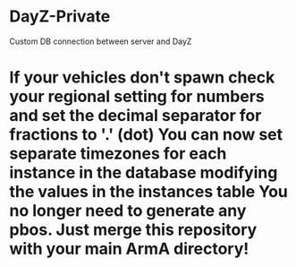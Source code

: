 DayZ-Private
============
Custom DB connection between server and DayZ

If your vehicles don't spawn check your regional setting for numbers and set the decimal separator for fractions to '.' (dot)
You can now set separate timezones for each instance in the database modifying the values in the instances table
You no longer need to generate any pbos. Just merge this repository with your main ArmA directory!
=======
